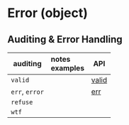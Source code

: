 # Error (object)

## <a name="audit"></a> Auditing & Error Handling

| auditing | notes<br>examples | API |
|--|:--|--|
| `valid` | | [valid](/valid.md) |
| `err`, `error` | | [err](/err.md) |
| `refuse` |
| `wtf`